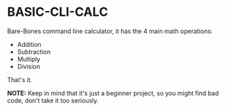 # BASIC-CLI-CALC
Bare-Bones command line calculator, it has the 4 main math operations:
- Addition
- Subtraction
- Multiply
- Division 

That's it.

**NOTE:** Keep in mind that it's just a beginner project, so you might find bad code, don't take it too seriously.
